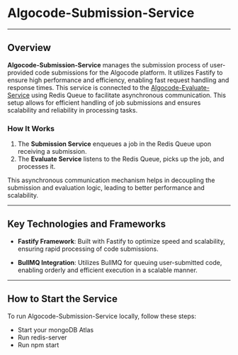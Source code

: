 # Algocode-Submission-Service

---

## Overview

**Algocode-Submission-Service** manages the submission process of user-provided code submissions for the Algocode platform. It utilizes Fastify to ensure high performance and efficiency, enabling fast request handling and response times.
This service is connected to the [Algocode-Evaluate-Service](https://github.com/AngelinSneha/Algocode-Evaluate-Service) using Redis Queue to facilitate asynchronous communication. This setup allows for efficient handling of job submissions and ensures scalability and reliability in processing tasks.

### How It Works

1. The **Submission Service** enqueues a job in the Redis Queue upon receiving a submission.
2. The **Evaluate Service** listens to the Redis Queue, picks up the job, and processes it.

This asynchronous communication mechanism helps in decoupling the submission and evaluation logic, leading to better performance and scalability.

---

## Key Technologies and Frameworks

- **Fastify Framework**: Built with Fastify to optimize speed and scalability, ensuring rapid processing of code submissions.

- **BullMQ Integration**: Utilizes BullMQ for queuing user-submitted code, enabling orderly and efficient execution in a scalable manner.

---

## How to Start the Service

To run Algocode-Submission-Service locally, follow these steps:

- Start your mongoDB Atlas
- Run redis-server
- Run npm start
